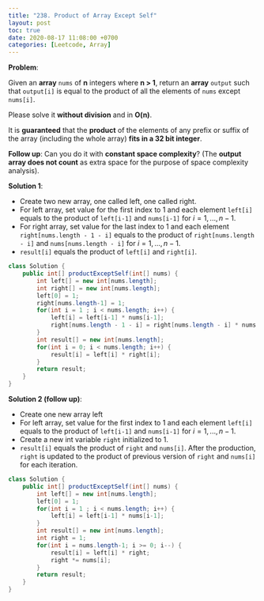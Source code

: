```yaml
---
title: "238. Product of Array Except Self"
layout: post
toc: true
date: 2020-08-17 11:08:00 +0700
categories: [Leetcode, Array]
---
```




**Problem**:

Given an **array** `nums` of **n** integers where **n > 1**, return an **array** `output` such that `output[i]` is equal to the product of all the elements of `nums`	 except `nums[i]`.

Please solve it **without division** and in **O(n)**.

It is **guaranteed** that the **product** of the elements of any prefix or suffix of the array (including the whole array) **fits in a 32 bit integer**.

**Follow up**: Can you do it with **constant space complexity**? (The **output array does not count** as extra space for the purpose of space complexity analysis).



**Solution 1**:

- Create two new array, one called left, one called right.
- For left array, set value for the first index to 1 and each element `left[i]` equals to the product of `left[i-1]` and `nums[i-1]` for $i = 1,..., n-1$.
- For right array, set value for the last index to 1 and each element `right[nums.length - 1 - i]` equals to the product of `right[nums.length - i]` and `nums[nums.length - i]` for $i = 1, ..., n-1$.
- `result[i]` equals the product of `left[i]` and `right[i]`.

```java
class Solution {
    public int[] productExceptSelf(int[] nums) {
        int left[] = new int[nums.length];
        int right[] = new int[nums.length];
        left[0] = 1;
        right[nums.length-1] = 1;
        for(int i = 1 ; i < nums.length; i++) {
            left[i] = left[i-1] * nums[i-1];
            right[nums.length - 1 - i] = right[nums.length - i] * nums[nums.length - i];
        }
        int result[] = new int[nums.length];
        for(int i = 0; i < nums.length; i++) {
            result[i] = left[i] * right[i];
        }
        return result;
    }
}
```



**Solution 2 (follow up)**:

- Create one new array left
- For left array, set value for the first index to 1 and each element `left[i]` equals to the product of `left[i-1]` and `nums[i-1]` for $i = 1,..., n-1$.
- Create a new int variable `right` initialized to 1.
- `result[i]` equals the product of `right` and `nums[i]`. After the production, `right` is updated to the product of previous version of `right` and `nums[i]` for each iteration.

```java
class Solution {
    public int[] productExceptSelf(int[] nums) {
        int left[] = new int[nums.length];
        left[0] = 1;
        for(int i = 1 ; i < nums.length; i++) {
            left[i] = left[i-1] * nums[i-1];
        }
        int result[] = new int[nums.length];
        int right = 1;
        for(int i = nums.length-1; i >= 0; i--) {
            result[i] = left[i] * right;
            right *= nums[i];
        }
        return result;
    }
}
```


